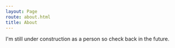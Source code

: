 ```yaml
---
layout: Page
route: about.html
title: About
---
```


I'm still under construction as a person so check back in the future.
